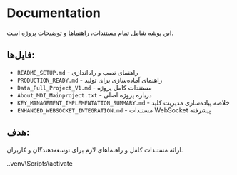 # Documentation

این پوشه شامل تمام مستندات، راهنماها و توضیحات پروژه است.

## فایل‌ها:
- `README_SETUP.md` - راهنمای نصب و راه‌اندازی
- `PRODUCTION_READY.md` - راهنمای آماده‌سازی برای تولید
- `Data_Full_Project_V1.md` - مستندات کامل پروژه
- `About_MDI_Mainproject.txt` - درباره پروژه اصلی
- `KEY_MANAGEMENT_IMPLEMENTATION_SUMMARY.md` - خلاصه پیاده‌سازی مدیریت کلید
- `ENHANCED_WEBSOCKET_INTEGRATION.md` - مستندات WebSocket پیشرفته

## هدف:
ارائه مستندات کامل و راهنماهای لازم برای توسعه‌دهندگان و کاربران.

.\.venv\Scripts\activate       